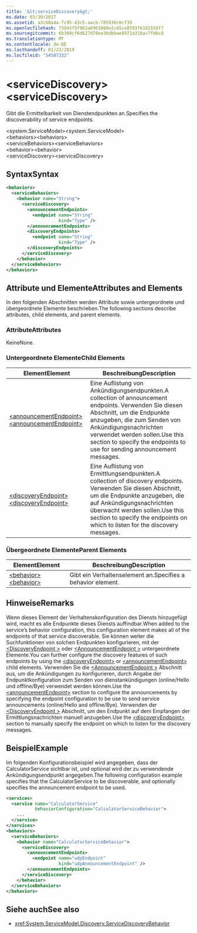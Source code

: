 ```yaml
---
title: '&lt;serviceDiscovery&gt;'
ms.date: 03/30/2017
ms.assetid: a3c68a4a-fc95-43c5-aacb-785936c0cf39
ms.openlocfilehash: 73943f5f962a6963809e2c65ce8593f6181559f7
ms.sourcegitcommit: 6b308cf6d627d78ee36dbbae8972a310ac7fd6c8
ms.translationtype: MT
ms.contentlocale: de-DE
ms.lasthandoff: 01/23/2019
ms.locfileid: "54587332"
---
```

# <a name="ltservicediscoverygt"></a><span data-ttu-id="0d41e-102">&lt;serviceDiscovery&gt;</span><span class="sxs-lookup"><span data-stu-id="0d41e-102">&lt;serviceDiscovery&gt;</span></span>
<span data-ttu-id="0d41e-103">Gibt die Ermittelbarkeit von Dienstendpunkten an.</span><span class="sxs-lookup"><span data-stu-id="0d41e-103">Specifies the discoverability of service endpoints.</span></span>  
  
 <span data-ttu-id="0d41e-104">\<system.ServiceModel></span><span class="sxs-lookup"><span data-stu-id="0d41e-104">\<system.ServiceModel></span></span>  
<span data-ttu-id="0d41e-105">\<behaviors></span><span class="sxs-lookup"><span data-stu-id="0d41e-105">\<behaviors></span></span>  
<span data-ttu-id="0d41e-106">\<serviceBehaviors></span><span class="sxs-lookup"><span data-stu-id="0d41e-106">\<serviceBehaviors></span></span>  
<span data-ttu-id="0d41e-107">\<behavior></span><span class="sxs-lookup"><span data-stu-id="0d41e-107">\<behavior></span></span>  
<span data-ttu-id="0d41e-108">\<serviceDiscovery></span><span class="sxs-lookup"><span data-stu-id="0d41e-108">\<serviceDiscovery></span></span>  
  
## <a name="syntax"></a><span data-ttu-id="0d41e-109">Syntax</span><span class="sxs-lookup"><span data-stu-id="0d41e-109">Syntax</span></span>  
  
```xml  
<behaviors>
  <serviceBehaviors>
    <behavior name="String">
      <serviceDiscovery>
        <announcementEndpoints>
          <endpoint name="String"
                    kind="Type" />
        </announcementEndpoints>
        <discoveryEndpoints>
          <endpoint name="String"
                    kind="Type" />
        </discoveryEndpoints>
      </serviceDiscovery>
    </behavior>
  </serviceBehaviors>
</behaviors>
```  
  
## <a name="attributes-and-elements"></a><span data-ttu-id="0d41e-110">Attribute und Elemente</span><span class="sxs-lookup"><span data-stu-id="0d41e-110">Attributes and Elements</span></span>  
 <span data-ttu-id="0d41e-111">In den folgenden Abschnitten werden Attribute sowie untergeordnete und übergeordnete Elemente beschrieben.</span><span class="sxs-lookup"><span data-stu-id="0d41e-111">The following sections describe attributes, child elements, and parent elements.</span></span>  
  
### <a name="attributes"></a><span data-ttu-id="0d41e-112">Attribute</span><span class="sxs-lookup"><span data-stu-id="0d41e-112">Attributes</span></span>  
 <span data-ttu-id="0d41e-113">Keine</span><span class="sxs-lookup"><span data-stu-id="0d41e-113">None.</span></span>  
  
### <a name="child-elements"></a><span data-ttu-id="0d41e-114">Untergeordnete Elemente</span><span class="sxs-lookup"><span data-stu-id="0d41e-114">Child Elements</span></span>  
  
|<span data-ttu-id="0d41e-115">Element</span><span class="sxs-lookup"><span data-stu-id="0d41e-115">Element</span></span>|<span data-ttu-id="0d41e-116">Beschreibung</span><span class="sxs-lookup"><span data-stu-id="0d41e-116">Description</span></span>|  
|-------------|-----------------|  
|[<span data-ttu-id="0d41e-117">\<announcementEndpoint></span><span class="sxs-lookup"><span data-stu-id="0d41e-117">\<announcementEndpoint></span></span>](../../../../../docs/framework/configure-apps/file-schema/wcf/announcementendpoint.md)|<span data-ttu-id="0d41e-118">Eine Auflistung von Ankündigungsendpunkten.</span><span class="sxs-lookup"><span data-stu-id="0d41e-118">A collection of announcement endpoints.</span></span> <span data-ttu-id="0d41e-119">Verwenden Sie diesen Abschnitt, um die Endpunkte anzugeben, die zum Senden von Ankündigungsnachrichten verwendet werden sollen.</span><span class="sxs-lookup"><span data-stu-id="0d41e-119">Use this section to specify the endpoints to use for sending announcement messages.</span></span>|  
|[<span data-ttu-id="0d41e-120">\<discoveryEndpoint></span><span class="sxs-lookup"><span data-stu-id="0d41e-120">\<discoveryEndpoint></span></span>](../../../../../docs/framework/configure-apps/file-schema/wcf/discoveryendpoint.md)|<span data-ttu-id="0d41e-121">Eine Auflistung von Ermittlungsendpunkten.</span><span class="sxs-lookup"><span data-stu-id="0d41e-121">A collection of discovery endpoints.</span></span> <span data-ttu-id="0d41e-122">Verwenden Sie diesen Abschnitt, um die Endpunkte anzugeben, die auf Ankündigungsnachrichten überwacht werden sollen.</span><span class="sxs-lookup"><span data-stu-id="0d41e-122">Use this section to specify the endpoints on which to listen for the discovery messages.</span></span>|  
  
### <a name="parent-elements"></a><span data-ttu-id="0d41e-123">Übergeordnete Elemente</span><span class="sxs-lookup"><span data-stu-id="0d41e-123">Parent Elements</span></span>  
  
|<span data-ttu-id="0d41e-124">Element</span><span class="sxs-lookup"><span data-stu-id="0d41e-124">Element</span></span>|<span data-ttu-id="0d41e-125">Beschreibung</span><span class="sxs-lookup"><span data-stu-id="0d41e-125">Description</span></span>|  
|-------------|-----------------|  
|[<span data-ttu-id="0d41e-126">\<behavior></span><span class="sxs-lookup"><span data-stu-id="0d41e-126">\<behavior></span></span>](../../../../../docs/framework/configure-apps/file-schema/wcf/behavior-of-endpointbehaviors.md)|<span data-ttu-id="0d41e-127">Gibt ein Verhaltenselement an.</span><span class="sxs-lookup"><span data-stu-id="0d41e-127">Specifies a behavior element.</span></span>|  
  
## <a name="remarks"></a><span data-ttu-id="0d41e-128">Hinweise</span><span class="sxs-lookup"><span data-stu-id="0d41e-128">Remarks</span></span>  
 <span data-ttu-id="0d41e-129">Wenn dieses Element der Verhaltenskonfiguration des Diensts hinzugefügt wird, macht es alle Endpunkte dieses Diensts auffindbar.</span><span class="sxs-lookup"><span data-stu-id="0d41e-129">When added to the service’s behavior configuration, this configuration element makes all of the endpoints of that service discoverable.</span></span> <span data-ttu-id="0d41e-130">Sie können weiter die Suchfunktionen von solchen Endpunkten konfigurieren, mit der [ \<DiscoveryEndpoint >](../../../../../docs/framework/configure-apps/file-schema/wcf/discoveryendpoint.md) oder [ \<AnnouncementEndpoint >](../../../../../docs/framework/configure-apps/file-schema/wcf/announcementendpoint.md) untergeordnete Elemente.</span><span class="sxs-lookup"><span data-stu-id="0d41e-130">You can further configure the discovery features of such endpoints by using the [\<discoveryEndpoint>](../../../../../docs/framework/configure-apps/file-schema/wcf/discoveryendpoint.md) or [\<announcementEndpoint>](../../../../../docs/framework/configure-apps/file-schema/wcf/announcementendpoint.md) child elements.</span></span> <span data-ttu-id="0d41e-131">Verwenden Sie die [ \<AnnouncementEndpoint >](../../../../../docs/framework/configure-apps/file-schema/wcf/announcementendpoint.md) Abschnitt aus, um die Ankündigungen zu konfigurieren, durch Angabe der Endpunktkonfiguration zum Senden von dienstankündigungen (online/Hello und offline/Bye) verwendet werden können.</span><span class="sxs-lookup"><span data-stu-id="0d41e-131">Use the [\<announcementEndpoint>](../../../../../docs/framework/configure-apps/file-schema/wcf/announcementendpoint.md) section to configure the announcements by specifying the endpoint configuration to be use to send service announcements (online/Hello and offline/Bye).</span></span> <span data-ttu-id="0d41e-132">Verwenden der [ \<DiscoveryEndpoint >](../../../../../docs/framework/configure-apps/file-schema/wcf/discoveryendpoint.md) Abschnitt, um den Endpunkt auf dem Empfangen der Ermittlungsnachrichten manuell anzugeben.</span><span class="sxs-lookup"><span data-stu-id="0d41e-132">Use the [\<discoveryEndpoint>](../../../../../docs/framework/configure-apps/file-schema/wcf/discoveryendpoint.md) section to manually specify the endpoint on which to listen for the discovery messages.</span></span>  
  
## <a name="example"></a><span data-ttu-id="0d41e-133">Beispiel</span><span class="sxs-lookup"><span data-stu-id="0d41e-133">Example</span></span>  
 <span data-ttu-id="0d41e-134">Im folgenden Konfigurationsbeispiel wird angegeben, dass der CalculatorService sichtbar ist, und optional wird der zu verwendende Ankündigungsendpunkt angegeben.</span><span class="sxs-lookup"><span data-stu-id="0d41e-134">The following configuration example specifies that the CalculatorService to be discoverable, and optionally specifies the announcement endpoint to be used.</span></span>  
  
```xml  
<services>
  <service name="CalculatorService"
           behaviorConfiguration="CalculatorServiceBehavior">
    ...
  </service>
</services>
<behaviors>
  <serviceBehaviors>
    <behavior name="CalculatorServiceBehavior">
      <serviceDiscovery>
        <announcementEndpoints>
          <endpoint name="udpEndpoint"
                    kind="udpAnnouncementEndpoint" />
        </announcementEndpoints>
      </serviceDiscovery>
    </behavior>
  </serviceBehaviors>
</behaviors>
```  
  
## <a name="see-also"></a><span data-ttu-id="0d41e-135">Siehe auch</span><span class="sxs-lookup"><span data-stu-id="0d41e-135">See also</span></span>
- <xref:System.ServiceModel.Discovery.ServiceDiscoveryBehavior>
